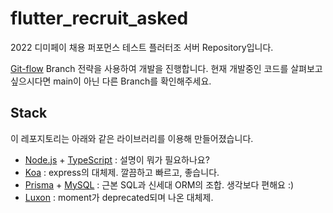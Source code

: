 # flutter_recruit_asked

2022 디미페이 채용 퍼포먼스 테스트 플러터조 서버 Repository입니다.

[Git-flow](https://techblog.woowahan.com/2553/) Branch 전략을 사용하여 개발을 진행합니다.
현재 개발중인 코드를 살펴보고 싶으시다면 main이 아닌 다른 Branch를 확인해주세요.

## Stack

이 레포지토리는 아래와 같은 라이브러리를 이용해 만들어졌습니다.

- [Node.js](https://nodejs.org) + [TypeScript](https://www.typescriptlang.org) : 설명이 뭐가 필요하나요?
- [Koa](https://github.com/koajs/koa) : express의 대체제. 깔끔하고 빠르고, 좋습니다.
- [Prisma](https://www.prisma.io) + [MySQL](https://www.mysql.com) : 근본 SQL과 신세대 ORM의 조합. 생각보다 편해요 :)
- [Luxon](https://moment.github.io/luxon/#/) : moment가 deprecated되며 나온 대체제. 